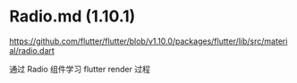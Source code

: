 # Radio.md (1.10.1)

https://github.com/flutter/flutter/blob/v1.10.0/packages/flutter/lib/src/material/radio.dart

通过 Radio 组件学习 flutter render 过程

